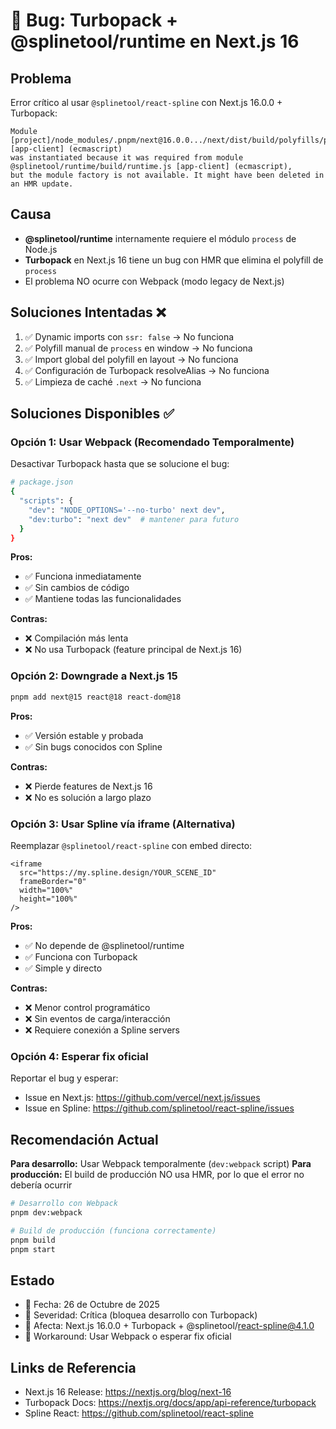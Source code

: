 # 🐛 Bug: Turbopack + @splinetool/runtime en Next.js 16

## Problema

Error crítico al usar `@splinetool/react-spline` con Next.js 16.0.0 + Turbopack:

```
Module [project]/node_modules/.pnpm/next@16.0.0.../next/dist/build/polyfills/process.js [app-client] (ecmascript) 
was instantiated because it was required from module @splinetool/runtime/build/runtime.js [app-client] (ecmascript), 
but the module factory is not available. It might have been deleted in an HMR update.
```

## Causa

- **@splinetool/runtime** internamente requiere el módulo `process` de Node.js
- **Turbopack** en Next.js 16 tiene un bug con HMR que elimina el polyfill de `process`
- El problema NO ocurre con Webpack (modo legacy de Next.js)

## Soluciones Intentadas ❌

1. ✅ Dynamic imports con `ssr: false` → No funciona
2. ✅ Polyfill manual de `process` en window → No funciona  
3. ✅ Import global del polyfill en layout → No funciona
4. ✅ Configuración de Turbopack resolveAlias → No funciona
5. ✅ Limpieza de caché `.next` → No funciona

## Soluciones Disponibles ✅

### Opción 1: Usar Webpack (Recomendado Temporalmente)

Desactivar Turbopack hasta que se solucione el bug:

```bash
# package.json
{
  "scripts": {
    "dev": "NODE_OPTIONS='--no-turbo' next dev",
    "dev:turbo": "next dev"  # mantener para futuro
  }
}
```

**Pros:**
- ✅ Funciona inmediatamente
- ✅ Sin cambios de código
- ✅ Mantiene todas las funcionalidades

**Contras:**
- ❌ Compilación más lenta
- ❌ No usa Turbopack (feature principal de Next.js 16)

### Opción 2: Downgrade a Next.js 15

```bash
pnpm add next@15 react@18 react-dom@18
```

**Pros:**
- ✅ Versión estable y probada
- ✅ Sin bugs conocidos con Spline

**Contras:**
- ❌ Pierde features de Next.js 16
- ❌ No es solución a largo plazo

### Opción 3: Usar Spline vía iframe (Alternativa)

Reemplazar `@splinetool/react-spline` con embed directo:

```tsx
<iframe
  src="https://my.spline.design/YOUR_SCENE_ID"
  frameBorder="0"
  width="100%"
  height="100%"
/>
```

**Pros:**
- ✅ No depende de @splinetool/runtime
- ✅ Funciona con Turbopack
- ✅ Simple y directo

**Contras:**
- ❌ Menor control programático
- ❌ Sin eventos de carga/interacción
- ❌ Requiere conexión a Spline servers

### Opción 4: Esperar fix oficial

Reportar el bug y esperar:
- Issue en Next.js: https://github.com/vercel/next.js/issues
- Issue en Spline: https://github.com/splinetool/react-spline/issues

## Recomendación Actual

**Para desarrollo:** Usar Webpack temporalmente (`dev:webpack` script)
**Para producción:** El build de producción NO usa HMR, por lo que el error no debería ocurrir

```bash
# Desarrollo con Webpack
pnpm dev:webpack

# Build de producción (funciona correctamente)
pnpm build
pnpm start
```

## Estado

- 📅 Fecha: 26 de Octubre de 2025
- 🔴 Severidad: Crítica (bloquea desarrollo con Turbopack)
- 🎯 Afecta: Next.js 16.0.0 + Turbopack + @splinetool/react-spline@4.1.0
- 🔄 Workaround: Usar Webpack o esperar fix oficial

## Links de Referencia

- Next.js 16 Release: https://nextjs.org/blog/next-16
- Turbopack Docs: https://nextjs.org/docs/app/api-reference/turbopack
- Spline React: https://github.com/splinetool/react-spline
